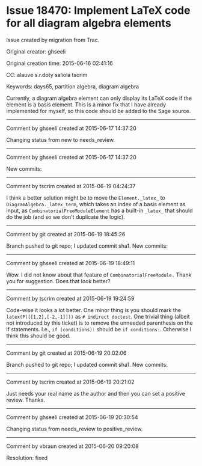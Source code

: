 # Issue 18470: Implement LaTeX code for all diagram algebra elements

Issue created by migration from Trac.

Original creator: ghseeli

Original creation time: 2015-06-16 02:41:16

CC:  alauve s.r.doty saliola tscrim

Keywords: days65, partition algebra, diagram algebra

Currently, a diagram algebra element can only display its LaTeX code if the element is a basis element. This is a minor fix that I have already implemented for myself, so this code should be added to the Sage source. 


---

Comment by ghseeli created at 2015-06-17 14:37:20

Changing status from new to needs_review.


---

Comment by ghseeli created at 2015-06-17 14:37:20

New commits:


---

Comment by tscrim created at 2015-06-19 04:24:37

I think a better solution might be to move the `Element._latex_` to `DiagramAlgebra._latex_term`, which takes an index of a basis element as input, as `CombinatorialFreeModuleElement` has a built-in `_latex_` that should do the job (and so we don't duplicate the logic).


---

Comment by git created at 2015-06-19 18:45:26

Branch pushed to git repo; I updated commit sha1. New commits:


---

Comment by ghseeli created at 2015-06-19 18:49:11

Wow. I did not know about that feature of `CombinatorialFreeModule.` Thank you for suggestion. Does that look better?


---

Comment by tscrim created at 2015-06-19 19:24:59

Code-wise it looks a lot better. One minor thing is you should mark the `latex(P([[1,2],[-2,-1]]))` as `# indirect doctest`. One trivial thing (albeit not introduced by this ticket) is to remove the unneeded parenthesis on the if statements. I.e., `if (conditions):` should be `if conditions:`. Otherwise I think this should be good.


---

Comment by git created at 2015-06-19 20:02:06

Branch pushed to git repo; I updated commit sha1. New commits:


---

Comment by tscrim created at 2015-06-19 20:21:02

Just needs your real name as the author and then you can set a positive review. Thanks.


---

Comment by ghseeli created at 2015-06-19 20:30:54

Changing status from needs_review to positive_review.


---

Comment by vbraun created at 2015-06-20 09:20:08

Resolution: fixed
